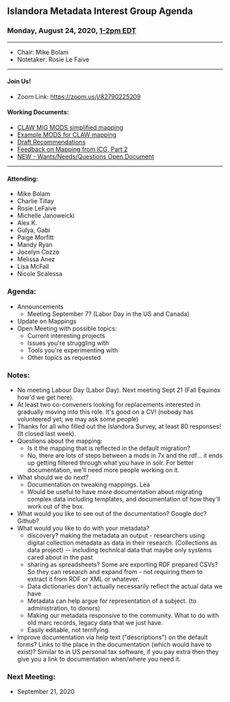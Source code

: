 ## Islandora Metadata Interest Group Agenda
### Monday, August 24, 2020, [1-2pm EDT](http://www.thetimezoneconverter.com/?t=1%20pm&tz=Toronto&)

---
* Chair: Mike Bolam
* Notetaker: Rosie Le Faive
---

#### Join Us!
* Zoom Link: https://zoom.us/j/82790225209

#### Working Documents:
* [CLAW MIG MODS simplified mapping](https://docs.google.com/spreadsheets/d/18u2qFJ014IIxlVpM3JXfDEFccwBZcoFsjbBGpvL0jJI/edit#gid=0)
* [Example MODS for CLAW mapping](https://docs.google.com/spreadsheets/d/1C2Xie7HUDSgRT5v4ldoJvlNdoXz2GHAPvL3PE3TOKW8/edit#gid=1829081124)
* [Draft Recommendations](https://docs.google.com/document/d/15qSO9YcALtYSqd6CUuGx0t8FwUJ5pPwVPz0PA5rU898/edit#heading=h.f9r6knw0rjvu)
* [Feedback on Mapping from ICG, Part 2](https://docs.google.com/document/d/11OpqMMCXM1TFXgsr4yyTQ_cH9DabnD31p7JnuTRQl28/edit?invite=CMWvruEI&ts=5e66437f)
* [NEW - Wants/Needs/Questions Open Document](https://docs.google.com/document/d/12Kpb6826TNPzzMuyPS0sESa9TLnmljQmeioWbaPeEdA/edit)

---

#### Attending:
* Mike Bolam
* Charlie Tillay
* Rosie LeFaive
* Michelle Janoweicki
* Alex K.
* Gulya, Gabi
* Paige Morfitt
* Mandy Ryan
* Jocelyn Cozzo
* Melissa Anez
* Lisa McFall
* Nicole Scalessa



### Agenda:
* Announcements 
    * Meeting September 7? (Labor Day in the US and Canada)
* Update on Mappings
* Open Meeting with possible topics:
    * Current interesting projects
    * Issues you're struggling with
    * Tools you're experimenting with
    * Other topics as requested

### Notes:

* No meeting Labour Day (Labor Day). Next meeting Sept 21 (Fall Equinox how'd we get here).
* At least two co-conveners looking for replacements interested in gradually moving into this role. It's good on a CV! (nobody has volunteered yet; we may ask some people)
* Thanks for all who filled out the Islandora Survey, at least 80 responses! (It closed last week).
* Questions about the mapping:
    * Is it the mapping that is reflected in the default migration?
    * No, there are lots of steps between a mods in 7x and the rdf... it ends up getting filtered through what you have in solr. For better documentation, we'll need more people working on it.
* What should we do next?
    * Documentation on tweaking mappings. Lea
    * Would be useful to have more documentation about migrating complex data including templates, and documentation of how they'll work out of the box.
* What would you like to see out of the documentation? Google doc? Github?
* What would you like to do with your metadata?
    * discovery? making the metadata an output - researchers using digital collection metadata as data in their research. (Collections as data project) -- including technical data that maybe only systems cared about in the past
    * sharing as spreadsheets? Some are exporting RDF prepared CSVs? So they can research and expand from - not requiring them to extract it from RDF or XML or whatever.
    * Data dictionaries don't actually necessarily reflect the actual data we have
    * Metadata can help argue for representation of a subject. (to administration, to donors)
    * Making our metadata responsive to the community. What to do with old marc records, legacy data that we just have.
    * Easily editable, not terrifying. 
* Improve documentation via help text ("descriptions") on the default forms? Links to the place in the documentation (which would have to exist)? Similar to in US personal tax software, if you pay extra then they give you a link to documentation when/where you need it.


### Next Meeting:
* September 21, 2020
